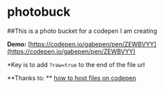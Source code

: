 # photobuck

##This is a photo bucket for a codepen I am creating

**Demo:**
[https://codepen.io/gabepen/pen/ZEWBVYY](https://codepen.io/gabepen/pen/ZEWBVYY)

*Key is to add `?raw=true` to the end of the file url

**Thanks to: **
[how to host files on codepen](https://www.labnol.org/internet/free-file-hosting-github/29092/)
